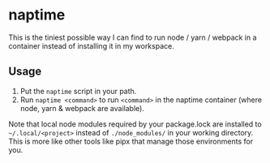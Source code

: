 # naptime

This is the tiniest possible way I can find to run node / yarn / webpack in a container instead of installing it in my workspace.


## Usage

1. Put the `naptime` script in your path.
1. Run `naptime <command>` to run `<command>` in the naptime container (where node, yarn & webpack are available).

Note that local node modules required by your package.lock are installed to `~/.local/<project>` instead of `./node_modules/` in your working directory. This is more like other tools like pipx that manage those environments for you.
